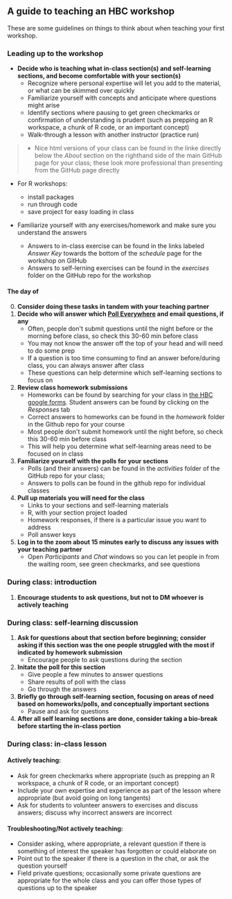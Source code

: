 ## A guide to teaching an HBC workshop 

These are some guidelines on things to think about when teaching your first workshop. 

### Leading up to the workshop 

* **Decide who is teaching what in-class section(s) and self-learning sections, and become comfortable with your section(s)**
  * Recognize where personal expertise will let you add to the material, or what can be skimmed over quickly
  * Familiarize yourself with concepts and anticipate where questions might arise
  * Identify sections where pausing to get green checkmarks or confirmation of understanding is prudent (such as prepping an R workspace, a chunk of R code, or an important concept)
  * Walk-through a lesson with another instructor (practice run)
 
>   * Nice html versions of your class can be found in the linke directly below the *About* section on the righthand side of the main GitHub page for your class; these look more professional than presenting from the GitHub page directly
    
* For R workshops:
     * install packages
     * run through code
     * save project for easy loading in class

* Familiarize yourself with any exercises/homework and make sure you understand the answers
     * Answers to in-class exercise can be found in the links labeled *Answer Key* towards the bottom of the *schedule* page for the workshop on GitHub
     * Answers to self-lerning exercises can be found in the *exercises* folder on the GitHub repo for the workshop
      
#### The day of

0) **Consider doing these tasks in tandem with your teaching partner**
1) **Decide who will answer which [Poll Everywhere](https://pollev.com/hbctraining945) and email questions, if any**
   * Often, people don't submit questions until the night before or the morning before class, so check this 30-60 min before class
   * You may not know the answer off the top of your head and will need to do some prep
   * If a question is too time consuming to find an answer before/during class, you can always answer after class
   * These questions can help determine which self-learning sections to focus on       
2) **Review class homework submissions**
   * Homeworks can be found by searching for your class in [the HBC google forms](https://docs.google.com/forms/u/0/?tgif=d). Student answers can be found by clicking on the *Responses* tab
   * Correct answers to homeworks can be found in the *homework* folder in the Github repo for your course
   * Most people don't submit homework until the night before, so check this 30-60 min before class 
   * This will help you determine what self-learning areas need to be focused on in class
3) **Familiarize yourself with the polls for your sections**
   * Polls (and their answers) can be found in the *activities* folder of the GitHub repo for your class; 
   * Answers to polls can be found in the github repo for individual classes
4) **Pull up materials you will need for the class**
   * Links to your sections and self-learning materials
   * R, with your section project loaded
   * Homework responses, if there is a particular issue you want to address
   * Poll answer keys
5) **Log in to the zoom about 15 minutes early to discuss any issues with your teaching partner**
     * Open *Participants* and *Chat* windows so you can let people in from the waiting room, see green checkmarks, and see questions

### During class: introduction

1) **Encourage students to ask questions, but not to DM whoever is actively teaching**

### During class: self-learning discussion

1) **Ask for questions about that section before beginning; consider asking if this section was the one people struggled with the most if indicated by homework submission**
    * Encourage people to ask questions during the section
2) **Initate the poll for this section**
    * Give people a few minutes to answer questions
    * Share results of poll with the class
    * Go through the answers
3) **Briefly go through self-learning section, focusing on areas of need based on homeworks/polls, and conceptually important sections**
    * Pause and ask for questions
4)  **After all self learning sections are done, consider taking a bio-break before starting the in-class portion**

### During class: in-class lesson

#### Actively teaching:

 * Ask for green checkmarks where appropriate (such as prepping an R workspace, a chunk of R code, or an important concept)
 * Include your own expertise and experience as part of the lesson where appropriate (but avoid going on long tangents)
 * Ask for students to volunteer answers to exercises and discuss answers; discuss why incorrect answers are incorrect

#### Troubleshooting/Not actively teaching:

 * Consider asking, where appropriate, a relevant question if there is something of interest the speaker has forgotten or could elaborate on
 * Point out to the speaker if there is a question in the chat, or ask the question yourself
 * Field private questions; occasionally some private questions are appropriate for the whole class and you can offer those types of questions up to the speaker
